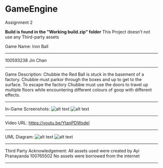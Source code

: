 # GameEngine
Assignment 2

**Build is found in the "Working build.zip" folder**
This Project doesn't not use any Third-party assets

Game Name: Iron Ball
___

100593238 Jin Chan
___

Game Description: 
Chubbie the Red Ball is stuck in the basement of a factory. 
Chubbie must parkor through the boxes and up to get to the surface. 
To escape the factory Chubbie must use the doors to travel up multiple floors while encountering different colours of goop with different effects. 

___

In-Game Screenshots: 
![alt text](https://cdn.discordapp.com/attachments/885333229853356093/902391898629603358/unknown.png)
![alt text](https://cdn.discordapp.com/attachments/885333229853356093/902392010332332032/unknown.png)
___

Video URL:
https://youtu.be/YtanPDWsdeI
___

UML Diagram: 
![alt text](https://cdn.discordapp.com/attachments/679509961730162697/902385865278492722/unknown.png)
![alt text](https://cdn.discordapp.com/attachments/642570994329976832/906029289353379870/URL_Map.png)
___

Third Party Acknowledgement:
All assets used were created by Ayi Pranayanda 100765502
No assets were borrowed from the internet
___

